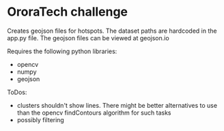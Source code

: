 # OroraTech challenge

Creates geojson files for hotspots. The dataset paths are hardcoded in the app.py file.
The geojson files can be viewed at geojson.io

Requires the following python libraries:

- opencv
- numpy
- geojson

ToDos:

- clusters shouldn't show lines. There might be better alternatives to use than the opencv findContours algorithm for such tasks
- possibly filtering
